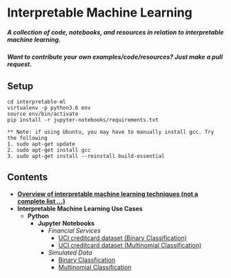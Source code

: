 # Interpretable Machine Learning

##### **A collection of code, notebooks, and resources in relation to interpretable machine learning.**

##### **Want to contribute your own examples/code/resources?** Just make a pull request.

## Setup
```
cd interpretable-ml
virtualenv -p python3.6 env
source env/bin/activate
pip install -r jupyter-notebooks/requirements.txt

** Note: if using Ubuntu, you may have to manually install gcc. Try the following 
1. sudo apt-get update
2. sudo apt-get install gcc
3. sudo apt-get install --reinstall build-essential
```
## Contents 
* [**Overview of interpretable machine learning techniques (not a complete list ...)**](https://github.com/navdeep-G/interpretable-ml/tree/master/interpretable_ml.pdf)
* **Interpretable Machine Learning Use Cases**
	* **Python**
		* **Jupyter Notebooks** 
			* *Financial Services*
  				* [UCI creditcard dataset (Binary Classification)](https://github.com/navdeep-G/interpretable-ml/tree/master/python/jupyter-notebooks/credit/binomial)
  				* [UCI creditcard dataset (Multinomial Classification)](https://github.com/navdeep-G/interpretable-ml/tree/master/python/jupyter-notebooks/credit/multinomial)
			* *Simulated Data*
  				* [Binary Classfication](https://github.com/navdeep-G/interpretable-ml/tree/master/python/jupyter-notebooks/simulated/binomial)
  				* [Multinomial Classification](https://github.com/navdeep-G/interpretable-ml/tree/master/python/jupyter-notebooks/simulated/multinomial)
